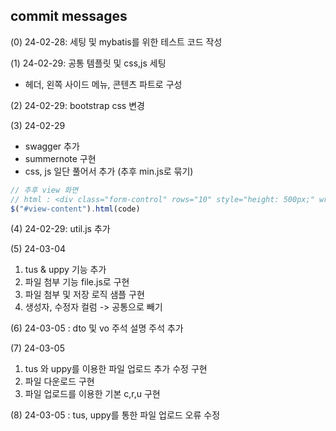## commit messages


(0) 24-02-28: 세팅 및 mybatis를 위한 테스트 코드 작성


(1) 24-02-29: 공통 템플릿 및 css,js 세팅

-  헤더, 왼쪽 사이드 메뉴, 콘텐츠 파트로 구성


(2) 24-02-29: bootstrap css 변경


(3) 24-02-29 

- swagger 추가
- summernote 구현
- css, js 일단 풀어서 추가 (추후 min.js로 묶기)

```js
// 추후 view 화면
// html : <div class="form-control" rows="10" style="height: 500px;" wrap="soft" id="view-content" name="view-content" readonly></div>
$("#view-content").html(code)
```


(4) 24-02-29: util.js 추가


(5) 24-03-04
1. tus & uppy 기능 추가
2. 파일 첨부 기능 file.js로 구현
3. 파일 첨부 및 저장 로직 샘플 구현
4. 생성자, 수정자 컬럼 -> 공통으로 빼기


(6) 24-03-05 : dto 및 vo 주석 설명 주석 추가


(7) 24-03-05
1. tus 와 uppy를 이용한 파일 업로드 추가 수정 구현
2. 파일 다운로드 구현
3. 파일 업로드를 이용한 기본 c,r,u 구현


(8) 24-03-05 :  tus, uppy를 통한 파일 업로드 오류 수정
